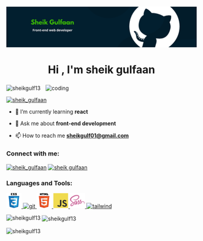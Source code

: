 ![MasterHead](https://github.com/sheikgulf13/sheikgulf13/blob/main/github%20banner.png)
<h1 align="center">Hi , I'm sheik gulfaan</h1>
<h3 align="center"></h3>
<img align="right" alt="coding" width="400" src="https://media4.giphy.com/media/qgQUggAC3Pfv687qPC/giphy.gif?cid=790b76113cde2bad20f85ebe21a63c8e4f3864cace9965e9&rid=giphy.gif&ct=g">

<p align="left"> <img src="https://komarev.com/ghpvc/?username=sheikgulf13&label=Profile%20views&color=0e75b6&style=flat" alt="sheikgulf13" /> </p>

<p align="left"> <a href="https://twitter.com/sheik_gulfaan" target="blank"><img src="https://img.shields.io/twitter/follow/sheik_gulfaan?logo=twitter&style=for-the-badge" alt="sheik_gulfaan" /></a> </p>

- 🌱 I’m currently learning **react**

- 💬 Ask me about **front-end development**

- 📫 How to reach me **sheikgulf01@gmail.com**

<h3 align="left">Connect with me:</h3>
<p align="left">
<a href="https://twitter.com/sheik_gulfaan" target="blank"><img align="center" src="https://raw.githubusercontent.com/rahuldkjain/github-profile-readme-generator/master/src/images/icons/Social/twitter.svg" alt="sheik_gulfaan" height="30" width="40" /></a>
<a href="https://linkedin.com/in/sheik gulfaan" target="blank"><img align="center" src="https://raw.githubusercontent.com/rahuldkjain/github-profile-readme-generator/master/src/images/icons/Social/linked-in-alt.svg" alt="sheik gulfaan" height="30" width="40" /></a>
</p>

<h3 align="left">Languages and Tools:</h3>
<p align="left"> <a href="https://www.w3schools.com/css/" target="_blank" rel="noreferrer"> <img src="https://raw.githubusercontent.com/devicons/devicon/master/icons/css3/css3-original-wordmark.svg" alt="css3" width="40" height="40"/> </a> <a href="https://git-scm.com/" target="_blank" rel="noreferrer"> <img src="https://www.vectorlogo.zone/logos/git-scm/git-scm-icon.svg" alt="git" width="40" height="40"/> </a> <a href="https://www.w3.org/html/" target="_blank" rel="noreferrer"> <img src="https://raw.githubusercontent.com/devicons/devicon/master/icons/html5/html5-original-wordmark.svg" alt="html5" width="40" height="40"/> </a> <a href="https://developer.mozilla.org/en-US/docs/Web/JavaScript" target="_blank" rel="noreferrer"> <img src="https://raw.githubusercontent.com/devicons/devicon/master/icons/javascript/javascript-original.svg" alt="javascript" width="40" height="40"/> </a> <a href="https://sass-lang.com" target="_blank" rel="noreferrer"> <img src="https://raw.githubusercontent.com/devicons/devicon/master/icons/sass/sass-original.svg" alt="sass" width="40" height="40"/> </a> <a href="https://tailwindcss.com/" target="_blank" rel="noreferrer"> <img src="https://www.vectorlogo.zone/logos/tailwindcss/tailwindcss-icon.svg" alt="tailwind" width="40" height="40"/> </a> </p>

<p><img align="left" src="https://github-readme-stats.vercel.app/api/top-langs?username=sheikgulf13&show_icons=true&locale=en&layout=compact" alt="sheikgulf13" /></p>

<p>&nbsp;<img align="center" src="https://github-readme-stats.vercel.app/api?username=sheikgulf13&show_icons=true&locale=en" alt="sheikgulf13" /></p>

<p><img align="center" src="https://github-readme-streak-stats.herokuapp.com/?user=sheikgulf13&" alt="sheikgulf13" /></p>
